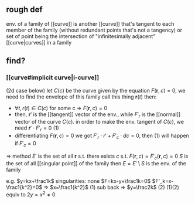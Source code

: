 ## rough def
env. of a family of [[curve]] is another [[curve]] that's tangent to each member of the family (without redundant points that's not a tangency)
or set of point being the intersection of "infinitesimally adjacent" [[curve|curves]] in a family

## find?
### [[curve#implicit curve|i-curve]]
(2d case below)
let $C(c)$ be the curve given by the equation $F(\mathbf r,c)=0$, 
we need to find the envelope of this family
call this thing $\mathbf r(t)$
then:
- $\forall t, r(t) \in C(c)$ for some c => $F(\mathbf r, c)=0$
- then, $\mathbf r'$ is the [[tangent]] vector of the env., while $F'_r$ is the [[normal]] vector of the curve $C(c)$. in order to make the env. tangent of $C(c)$, we need $\mathbf r' \cdot F'_r = 0$ (1)
- differentiating $F(\mathbf r,c)=0$ we got $F'_r \cdot r' + F'_c \cdot dc = 0$, then (1) will happen if $F'_c = 0$ 

=> method
$E'$ is the set of all $\mathbf r$ s.t. there exists $c$ s.t. $F(\mathbf r, c) = F'_c(\mathbf r, c) = 0$
$S$ is the set of all [[singular point]] of the family
then $E = E' \setminus S$ is the env. of the family

e.g. $y=kx+\frac1k$
singularities: none
$F=kx-y+\frac1k=0$
$F'_k=x-\frac1{k^2}=0$ => $x=\frac1{k^2}$ (1)
sub back => $y=\frac2k$ (2)
(1)(2) equiv to $2y=x^2\ne0$
